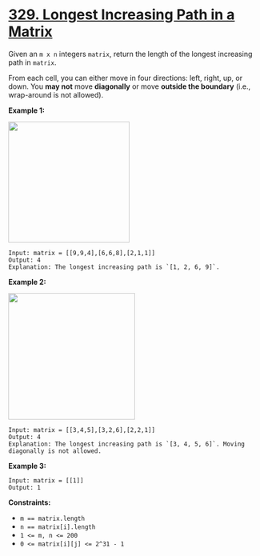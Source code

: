 # [329. Longest Increasing Path in a Matrix](https://leetcode.com/problems/longest-increasing-path-in-a-matrix/description/)

Given an `m x n` integers `matrix`, return the length of the longest increasing path in `matrix`.

From each cell, you can either move in four directions: left, right, up, or down. You **may not**  move **diagonally**  or move **outside the boundary**  (i.e., wrap-around is not allowed).

**Example 1:** 

<img alt="" src="https://assets.leetcode.com/uploads/2021/01/05/grid1.jpg" style="width: 242px; height: 242px;">

```
Input: matrix = [[9,9,4],[6,6,8],[2,1,1]]
Output: 4
Explanation: The longest increasing path is `[1, 2, 6, 9]`.
```

**Example 2:** 

<img alt="" src="https://assets.leetcode.com/uploads/2021/01/27/tmp-grid.jpg" style="width: 253px; height: 253px;">

```
Input: matrix = [[3,4,5],[3,2,6],[2,2,1]]
Output: 4
Explanation: The longest increasing path is `[3, 4, 5, 6]`. Moving diagonally is not allowed.
```

**Example 3:** 

```
Input: matrix = [[1]]
Output: 1
```

**Constraints:** 

- `m == matrix.length`
- `n == matrix[i].length`
- `1 <= m, n <= 200`
- `0 <= matrix[i][j] <= 2^31 - 1`